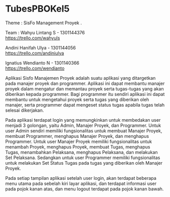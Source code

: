 # TubesPBOKel5
Theme : SisFo Management Proyek . 

Team :
Wahyu Lintang S - 1301144376
<br/>
https://trello.com/wahyuls

Andini Hanifah Ulya - 1301144056
<br/>
https://trello.com/andiniulya

Ignatius Wendianto N - 1301140366
<br/>
https://trello.com/wendianto

Aplikasi Sisfo Manajemen Proyek adalah suatu aplikasi yang ditargetkan pada manajer proyek dan programmer. Aplikasi ini dapat membantu manajer proyek dalam mengatur dan memantau proyek serta tugas-tugas yang akan diberikan kepada programmer. Bagi programmer itu sendiri aplikasi ini dapat membantu untuk mengetahui proyek serta tugas yang diberikan oleh manajer, serta programmer dapat mengeset status tugas apabila tugas telah selesai dikerjakan. 

Pada aplikasi terdapat login yang memungkinkan untuk membedakan user menjadi 3 golongan, yaitu Admin, Manajer Proyek, dan Programmer. Untuk user Admin sendiri memiliki fungsionalitas untuk membuat Manajer Proyek, membuat Programmer, menghapus Manajer Proyek, dan menghapus Programmer. Untuk user Manajer Proyek memiliki fungsionalitas untuk menambah Proyek, menghapus Proyek, membuat Tugas, menghapus Tugas, menambahkan Pelaksana, menghapus Pelaksana, dan melakukan Set Pelaksana. Sedangkan untuk user Programmer memiliki fungsionalitas untuk melakukan Set Status Tugas pada tugas yang diberikan oleh Manajer Proyek.

Pada setiap tampilan aplikasi setelah user login, akan terdapat beberapa menu utama pada sebelah kiri layar aplikasi, dan terdapat informasi user pada pojok kanan atas, dan menu logout terdapat pada pojok kanan bawah.
